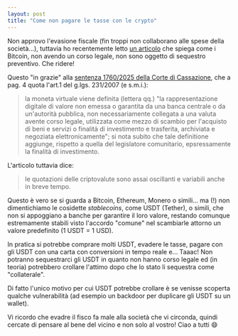 ```yaml
---
layout: post
title: "Come non pagare le tasse con le crypto"
---
```


Non approvo l'evasione fiscale (fin troppi non collaborano alle spese della società...), tuttavia ho recentemente letto [un articolo](https://www.brocardi.it/notizie-giuridiche/come-pagare-tasse-investire-bitcoin-evita-sequestro-preventivo-ecco/5012.html) che spiega come i Bitcoin, non avendo un corso legale, non sono oggetto di sequestro preventivo. Che ridere!

Questo "in grazie" alla [sentenza 1760/2025 della Corte di Cassazione](https://i2.res.24o.it/pdf2010/S24/Documenti/2025/01/16/AllegatiPDF/P_1760_2025_SENTENZA.pdf), che a pag. 4 quota l'art.1 del g.lgs. 231/2007 (e s.m.i.):

> la moneta virtuale viene definita (lettera qq.) "la rappresentazione digitale di valore non emessa o garantita da una banca centrale o da un'autorità pubblica, non necessariamente collegata a una valuta avente corso legale, utilizzata come mezzo di scambio per l'acquisto di beni e servizi o finalità di investimento e trasferita, archiviata e negoziata elettronicamente"; si nota subito che tale definitione aggiunge, rispetto a quella del legislatore comunitario, epsressamente la finalità di investimento.

L'articolo tuttavia dice:

> le quotazioni delle criptovalute sono assai oscillanti e variabili anche in breve tempo.

Questo è vero se si guarda a Bitcoin, Ethereum, Monero o simili... ma (!) non dimentichiamo le cosidette *stablecoins*, come USDT (Tether), o simili, che non si appoggiano a banche per garantire il loro valore, restando comunque estremamente stabili visto l'accordo "comune" nel scambiarle attorno un valore predefinito (1 USDT = 1 USD).

In pratica si potrebbe comprare molti USDT, evadere le tasse, pagare con gli USDT con una carta con conversioni in tempo reale e... Taaac! Non potranno sequestrarci gli USDT in quanto non hanno corso legale ed (in teoria) potrebbero crollare l'attimo dopo che lo stato li sequestra come "collaterale".

Di fatto l'unico motivo per cui USDT potrebbe crollare è se venisse scoperta qualche vulnerabilità (ad esempio un backdoor per duplicare gli USDT su un wallet).

Vi ricordo che evadre il fisco fa male alla società che vi circonda, quindi cercate di pensare al bene del vicino e non solo al vostro! Ciao a tutti :smile: